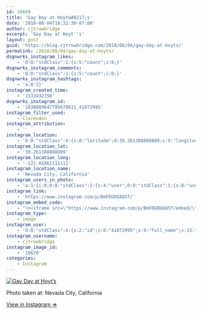 ```yaml
---
id: 10669
title: 'Gay Day at Hoyt&#8217;s'
date: '2018-08-04T18:32:30-07:00'
author: cjtrowbridge
excerpt: 'Gay Day at Hoyt''s'
layout: post
guid: 'https://blog.cjtrowbridge.com/2018/08/04/gay-day-at-hoyts/'
permalink: /2018/08/04/gay-day-at-hoyts/
dsgnwrks_instagram_likes:
    - 'O:8:"stdClass":1:{s:5:"count";i:0;}'
dsgnwrks_instagram_comments:
    - 'O:8:"stdClass":1:{s:5:"count";i:0;}'
dsgnwrks_instagram_hashtags:
    - 'a:0:{}'
instagram_created_time:
    - '1533432750'
dsgnwrks_instagram_id:
    - '1838889647795670611_41872995'
instagram_filter_used:
    - Clarendon
instagram_attribution:
    - ''
instagram_location:
    - 'O:8:"stdClass":4:{s:8:"latitude";d:39.261388888889;s:9:"longitude";d:-121.01861111111;s:4:"name";s:23:"Nevada City, California";s:2:"id";i:221873291;}'
instagram_location_lat:
    - '39.261388888889'
instagram_location_long:
    - '-121.01861111111'
instagram_location_name:
    - 'Nevada City, California'
instagram_users_in_photo:
    - 'a:1:{i:0;O:8:"stdClass":2:{s:4:"user";O:8:"stdClass":1:{s:8:"username";s:8:"kvoyager";}s:8:"position";O:8:"stdClass":2:{s:1:"x";d:0.48790854;s:1:"y";d:0.74351853;}}}'
instagram_link:
    - 'https://www.instagram.com/p/BmFDGROAQ5T/'
instagram_embed_code:
    - "\n<iframe src=\"https://www.instagram.com/p/BmFDGROAQ5T/embed/\" width=\"612\" height=\"710\" frameborder=\"0\" scrolling=\"no\" allowtransparency=\"true\" class=\"insta-image-embed\"></iframe>\n"
instagram_type:
    - image
instagram_user:
    - 'O:8:"stdClass":4:{s:2:"id";s:8:"41872995";s:9:"full_name";s:13:"CJ Trowbridge";s:15:"profile_picture";s:141:"https://scontent.cdninstagram.com/vp/c93d7c6cca10c47382e1b61b6f66100c/5C07D31C/t51.2885-19/s150x150/13724650_1188772791164794_142557231_a.jpg";s:8:"username";s:12:"cjtrowbridge";}'
instagram_username:
    - cjtrowbridge
instagram_image_id:
    - '10670'
categories:
    - Instagram
---
```


[![Gay Day at Hoyt’s](https://blog.cjtrowbridge.com/wp-content/uploads/2018/08/1533432750-1-1.jpg)](https://www.instagram.com/p/BmFDGROAQ5T/)

Photo taken at: Nevada City, California

[View in Instagram ⇒](https://www.instagram.com/p/BmFDGROAQ5T/)